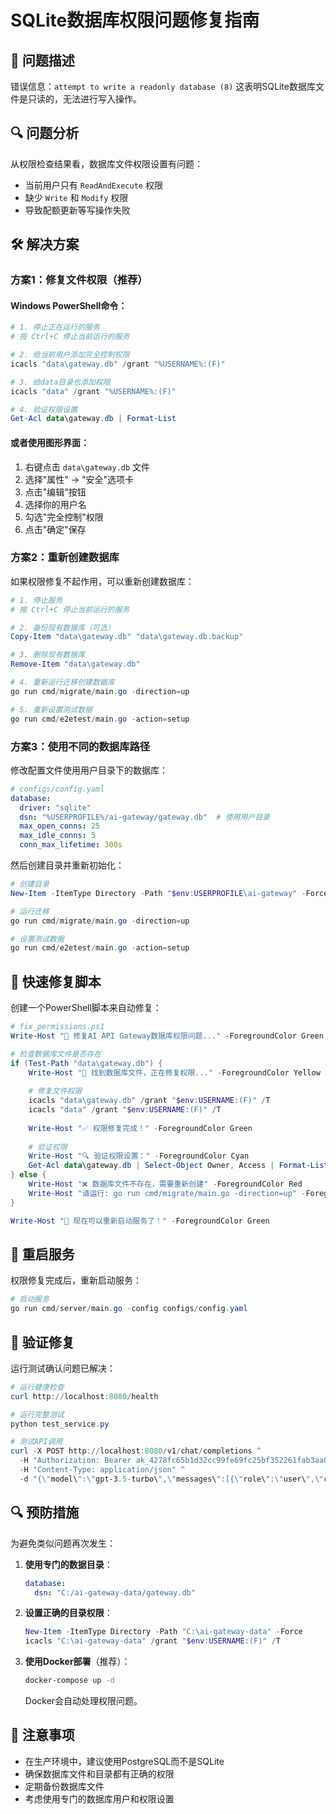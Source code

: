 # SQLite数据库权限问题修复指南

## 🚨 问题描述
错误信息：`attempt to write a readonly database (8)`
这表明SQLite数据库文件是只读的，无法进行写入操作。

## 🔍 问题分析
从权限检查结果看，数据库文件权限设置有问题：
- 当前用户只有 `ReadAndExecute` 权限
- 缺少 `Write` 和 `Modify` 权限
- 导致配额更新等写操作失败

## 🛠️ 解决方案

### 方案1：修复文件权限（推荐）

#### Windows PowerShell命令：
```powershell
# 1. 停止正在运行的服务
# 按 Ctrl+C 停止当前运行的服务

# 2. 给当前用户添加完全控制权限
icacls "data\gateway.db" /grant "%USERNAME%:(F)"

# 3. 给data目录也添加权限
icacls "data" /grant "%USERNAME%:(F)"

# 4. 验证权限设置
Get-Acl data\gateway.db | Format-List
```

#### 或者使用图形界面：
1. 右键点击 `data\gateway.db` 文件
2. 选择"属性" → "安全"选项卡
3. 点击"编辑"按钮
4. 选择你的用户名
5. 勾选"完全控制"权限
6. 点击"确定"保存

### 方案2：重新创建数据库

如果权限修复不起作用，可以重新创建数据库：

```powershell
# 1. 停止服务
# 按 Ctrl+C 停止当前运行的服务

# 2. 备份现有数据库（可选）
Copy-Item "data\gateway.db" "data\gateway.db.backup"

# 3. 删除现有数据库
Remove-Item "data\gateway.db"

# 4. 重新运行迁移创建数据库
go run cmd/migrate/main.go -direction=up

# 5. 重新设置测试数据
go run cmd/e2etest/main.go -action=setup
```

### 方案3：使用不同的数据库路径

修改配置文件使用用户目录下的数据库：

```yaml
# configs/config.yaml
database:
  driver: "sqlite"
  dsn: "%USERPROFILE%/ai-gateway/gateway.db"  # 使用用户目录
  max_open_conns: 25
  max_idle_conns: 5
  conn_max_lifetime: 300s
```

然后创建目录并重新初始化：
```powershell
# 创建目录
New-Item -ItemType Directory -Path "$env:USERPROFILE\ai-gateway" -Force

# 运行迁移
go run cmd/migrate/main.go -direction=up

# 设置测试数据
go run cmd/e2etest/main.go -action=setup
```

## 🔧 快速修复脚本

创建一个PowerShell脚本来自动修复：

```powershell
# fix_permissions.ps1
Write-Host "🔧 修复AI API Gateway数据库权限问题..." -ForegroundColor Green

# 检查数据库文件是否存在
if (Test-Path "data\gateway.db") {
    Write-Host "📁 找到数据库文件，正在修复权限..." -ForegroundColor Yellow
    
    # 修复文件权限
    icacls "data\gateway.db" /grant "$env:USERNAME:(F)" /T
    icacls "data" /grant "$env:USERNAME:(F)" /T
    
    Write-Host "✅ 权限修复完成！" -ForegroundColor Green
    
    # 验证权限
    Write-Host "🔍 验证权限设置：" -ForegroundColor Cyan
    Get-Acl data\gateway.db | Select-Object Owner, Access | Format-List
} else {
    Write-Host "❌ 数据库文件不存在，需要重新创建" -ForegroundColor Red
    Write-Host "请运行: go run cmd/migrate/main.go -direction=up" -ForegroundColor Yellow
}

Write-Host "🚀 现在可以重新启动服务了！" -ForegroundColor Green
```

## 🚀 重启服务

权限修复完成后，重新启动服务：

```powershell
# 启动服务
go run cmd/server/main.go -config configs/config.yaml
```

## 🧪 验证修复

运行测试确认问题已解决：

```powershell
# 运行健康检查
curl http://localhost:8080/health

# 运行完整测试
python test_service.py

# 测试API调用
curl -X POST http://localhost:8080/v1/chat/completions ^
  -H "Authorization: Bearer ak_4278fc65b1d32cc99fe69fc25bf352261fab3aa0b08488d919dce0097b0f3915" ^
  -H "Content-Type: application/json" ^
  -d "{\"model\":\"gpt-3.5-turbo\",\"messages\":[{\"role\":\"user\",\"content\":\"Hello!\"}]}"
```

## 🔍 预防措施

为避免类似问题再次发生：

1. **使用专门的数据目录**：
   ```yaml
   database:
     dsn: "C:/ai-gateway-data/gateway.db"
   ```

2. **设置正确的目录权限**：
   ```powershell
   New-Item -ItemType Directory -Path "C:\ai-gateway-data" -Force
   icacls "C:\ai-gateway-data" /grant "$env:USERNAME:(F)" /T
   ```

3. **使用Docker部署**（推荐）：
   ```bash
   docker-compose up -d
   ```
   Docker会自动处理权限问题。

## 📝 注意事项

- 在生产环境中，建议使用PostgreSQL而不是SQLite
- 确保数据库文件和目录都有正确的权限
- 定期备份数据库文件
- 考虑使用专门的数据库用户和权限设置
